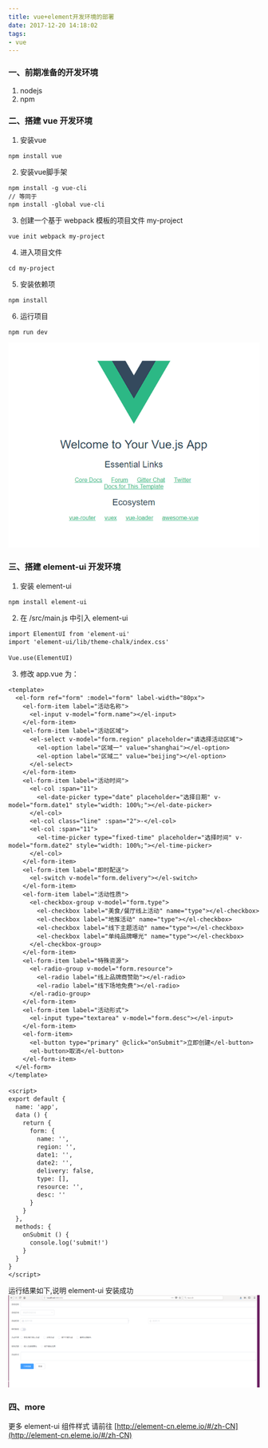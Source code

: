 ```yaml
---
title: vue+element开发环境的部署
date: 2017-12-20 14:18:02
tags:
- vue
---
```

### 一、前期准备的开发环境
1. nodejs
2. npm

### 二、搭建 vue 开发环境
1. 安装vue
```
npm install vue
```
2. 安装vue脚手架
```
npm install -g vue-cli
// 等同于
npm install -global vue-cli
```

3. 创建一个基于 webpack 模板的项目文件 my-project
```
vue init webpack my-project
```

4. 进入项目文件
```
cd my-project
```

5. 安装依赖项
```
npm install
```

6. 运行项目
```
npm run dev
```
![](/images/vue.png)

### 三、搭建 element-ui 开发环境
1. 安装 element-ui
```
npm install element-ui
```

2. 在 /src/main.js 中引入 element-ui
```
import ElementUI from 'element-ui'
import 'element-ui/lib/theme-chalk/index.css'

Vue.use(ElementUI)
```

3. 修改 app.vue 为：
```
<template>
  <el-form ref="form" :model="form" label-width="80px">
    <el-form-item label="活动名称">
      <el-input v-model="form.name"></el-input>
    </el-form-item>
    <el-form-item label="活动区域">
      <el-select v-model="form.region" placeholder="请选择活动区域">
        <el-option label="区域一" value="shanghai"></el-option>
        <el-option label="区域二" value="beijing"></el-option>
      </el-select>
    </el-form-item>
    <el-form-item label="活动时间">
      <el-col :span="11">
        <el-date-picker type="date" placeholder="选择日期" v-model="form.date1" style="width: 100%;"></el-date-picker>
      </el-col>
      <el-col class="line" :span="2">-</el-col>
      <el-col :span="11">
        <el-time-picker type="fixed-time" placeholder="选择时间" v-model="form.date2" style="width: 100%;"></el-time-picker>
      </el-col>
    </el-form-item>
    <el-form-item label="即时配送">
      <el-switch v-model="form.delivery"></el-switch>
    </el-form-item>
    <el-form-item label="活动性质">
      <el-checkbox-group v-model="form.type">
        <el-checkbox label="美食/餐厅线上活动" name="type"></el-checkbox>
        <el-checkbox label="地推活动" name="type"></el-checkbox>
        <el-checkbox label="线下主题活动" name="type"></el-checkbox>
        <el-checkbox label="单纯品牌曝光" name="type"></el-checkbox>
      </el-checkbox-group>
    </el-form-item>
    <el-form-item label="特殊资源">
      <el-radio-group v-model="form.resource">
        <el-radio label="线上品牌商赞助"></el-radio>
        <el-radio label="线下场地免费"></el-radio>
      </el-radio-group>
    </el-form-item>
    <el-form-item label="活动形式">
      <el-input type="textarea" v-model="form.desc"></el-input>
    </el-form-item>
    <el-form-item>
      <el-button type="primary" @click="onSubmit">立即创建</el-button>
      <el-button>取消</el-button>
    </el-form-item>
  </el-form>
</template>

<script>
export default {
  name: 'app',
  data () {
    return {
      form: {
        name: '',
        region: '',
        date1: '',
        date2: '',
        delivery: false,
        type: [],
        resource: '',
        desc: ''
      }
    }
  },
  methods: {
    onSubmit () {
      console.log('submit!')
    }
  }
}
</script>
```
运行结果如下,说明 element-ui 安装成功
![](/images/vue-element.png)

### 四、more
更多 element-ui 组件样式 请前往 [http://element-cn.eleme.io/#/zh-CN](http://element-cn.eleme.io/#/zh-CN)
